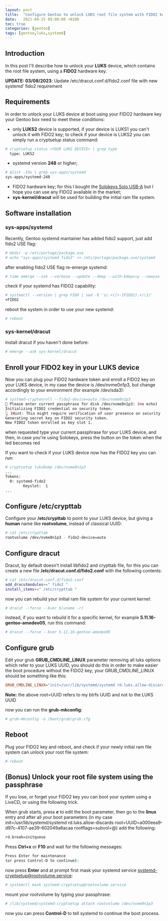 ```yaml
---
layout: post
title:  "Configure Gentoo to unlock LUKS root file system with FIDO2 key"
date:   2021-04-25 09:00:00 +0100
toc: true
categories: [gentoo]
tags: [gentoo,luks,systemd]
---
```

## Introduction
In this post I'll describe how to unlock your **LUKS** device, which contains the root file system, using a **FIDO2** hardware key.

**UPDATE: 03/08/2023**: Update /etc/dracut.conf.d/fido2.conf file with new systemd' fido2 requirement

## Requirements
In order to unlock your LUKS device at boot using your FIDO2 hardware key your Gentoo box need to meet these conditions:

+ only **LUKS2** device is supported, if your device is LUKS1 you can't unlock it with FIDO2 key; to check if your device is LUKS2 you can simply run a cryptsetup status command:
```bash
# cryptsetup status <YOUR LUKS DEVICE> | grep type
  type: LUKS2
```
+ systemd version **248** or higher;
```bash
# qlist -Idv | grep sys-apps/systemd
sys-apps/systemd-248
```
+ FIDO2 hardware key; for this I bought the [Solokeys Solo USB-A](https://solokeys.com/collections/all/products/solo-usb-a) but I hope you can use any FIDO2 available in the market;
+ **sys-kernel/dracut** will be used for building the initial ram file system.

## Software installation
### sys-apps/systemd
Recently, Gentoo systemd mantainer has added fido2 support, just add fido2 USE flag:

```bash
# mkdir -p /etc/portage/package.use
# echo "sys-apps/systemd fido2" >> /etc/portage/package.use/systemd
```

after enabling fido2 USE flag re-emerge systemd:

```bash
# time emerge --ask --verbose --update --deep --with-bdeps=y --newuse  --keep-going --autounmask-write=y --backtrack=30  @world
```

check if your systemd has FIDO2 capability:
```bash
# systemctl --version | grep FIDO | sed -E 's/.+([+-]FIDO2).+/\1/'
+FIDO2
```
reboot the system in order to use your new systemd:
```bash
# reboot
```
### sys-kernel/dracut
Install dracut if you haven't done before:
```bash
# emerge --ask sys-kernel/dracut
```
## Enroll your FIDO2 key in your LUKS device
Now you can plug your FIDO2 hardware token and enroll a FIDO2 key on your LUKS device, in my case the device is /dev/nvme0n1p3, but change accordingly to your environment (for example /dev/sda3):
```bash
# systemd-cryptenroll --fido2-device=auto /dev/nvme0n1p3 
🔐 Please enter current passphrase for disk /dev/nvme0n1p3: (no echo)               
Initializing FIDO2 credential on security token.
👆 (Hint: This might require verification of user presence on security token.)
Generating secret key on FIDO2 security token.
New FIDO2 token enrolled as key slot 1.
```
when requested type your current passphrase for your LUKS device, and then, in case you're using Solokeys, press the button on the token when the led becomes red

If you want to check if your LUKS device now has the FIDO2 key you can run:
```bash
# cryptsetup luksDump /dev/nvme0n1p3
...
Tokens:
  0: systemd-fido2
        Keyslot:  1
...
```
## Configure /etc/crypttab
Configure your **/etc/crypttab** to point to your LUKS device, but giving a __human__ name like **rootvolume**, instead of classical UUID:
```bash
# cat /etc/crypttab 
rootvolume /dev/nvme0n1p3 - fido2-device=auto
```
## Configure dracut
Dracut, by default doesn't install libfido2 and crypttab file, for this you can create a new file **/etc/dracut.conf.d/fido2.conf** with the following contents:
```bash
# cat /etc/dracut.conf.d/fido2.conf 
add_dracutmodules+=" fido2 "
install_items+=" /etc/crypttab "
```

now you can rebuild your initial ram file system for your current kernel:
```bash
# dracut --force --kver $(uname -r)
```
instead, if you want to rebuild it for a specific kernel, for example **5.11.16-gentoo-amedeo05**, run this command:

```bash
# dracut --force --kver 5.11.16-gentoo-amedeo05
```
## Configure grub
Edit your grub **GRUB_CMDLINE_LINUX** parameter removing all luks options which refer to your LUKS UUID, you should do this in order to make easier the boot procedure without the FIDO2 key; your GRUB_CMDLINE_LINUX should be something like this:

```ini
GRUB_CMDLINE_LINUX="init=/usr/lib/systemd/systemd rd.luks.allow-discards root=UUID=a000eea9-d97c-4107-ae39-602049a6acaa rootflags=subvol=@"
```

**Note:** the above root=UUID refers to my btrfs UUID and not to the LUKS UUID

now you can run the **grub-mkconfig**:
```bash
# grub-mkconfig -o /boot/grub/grub.cfg
```
## Reboot
Plug your FIDO2 key and reboot, and check if your newly initial ram file system can unlock your root file system:
```bash
# reboot
```
## (Bonus) Unlock your root file system using the passphrase
If you lose, or forget your FIDO2 key you can boot your system using a LiveCD, or using the following trick.

When grub starts, press ___e___ to edit the boot parameter, then go to the **linux** entry and after all your boot parameters (in my case init=/usr/lib/systemd/systemd rd.luks.allow-discards root=UUID=a000eea9-d97c-4107-ae39-602049a6acaa rootflags=subvol=@) add the following:
```bash
rd.break=initqueue
```
Press **Ctrl+x** or **F10** and wait for the following messages:
```bash
Press Enter for maintenance
(or press Control-D to continue):
```
now press **Enter** and at prompt first mask your systemd service systemd-cryptsetup@rootvolume.service:
```bash
# systemctl mask systemd-cryptsetup@rootvolume.service
```
mount your rootvolume by typing your passphrase:
```bash
# /lib/systemd/systemd-cryptsetup attach rootvolume /dev/nvme0n1p3
```
now you can press **Control-D** to tell systemd to continue the boot process.
